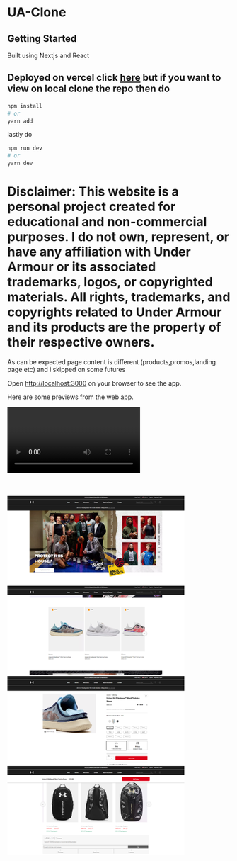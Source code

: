 # UA-Clone

## Getting Started

Built using Nextjs and React

## Deployed on vercel click [here](https://under-armour-clone-six.vercel.app/) but if you want to view on local clone the repo then do

```bash
npm install
# or
yarn add
```

lastly do

```bash
npm run dev
# or
yarn dev
```

# Disclaimer: This website is a personal project created for educational and non-commercial purposes. I do not own, represent, or have any affiliation with Under Armour or its associated trademarks, logos, or copyrighted materials. All rights, trademarks, and copyrights related to Under Armour and its products are the property of their respective owners.

As can be expected page content is different (products,promos,landing page etc) and i skipped on some futures

Open [http://localhost:3000](http://localhost:3000) on your browser to see the app.

Here are some previews from the web app.

<div style="margin-bottom:3rem">
    <video src="public/videos/repo-preview.mp4" autoplay loop >
    </video>
</div>
<div>
    <img src="public/imgs/ss_1.png" alt="Image Description" width="400">
    <img src="public/imgs/ss_2.png" alt="Image Description" width="400">
    <img src="public/imgs/ss_3.png" alt="Image Description" width="400">
    <img src="public/imgs/ss_4.png" alt="Image Description" width="400">
</div>
